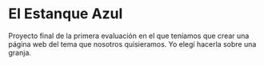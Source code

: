 # El Estanque Azul
Proyecto final de la primera evaluación en el que teníamos que crear una página web del tema que nosotros quisieramos. Yo elegí hacerla sobre una granja.
